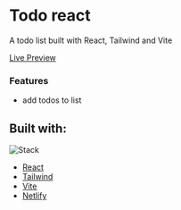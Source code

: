 # Todo react

A todo list built with React, Tailwind and Vite

[Live Preview](https://todo-vs.netlify.app)

### Features

- add todos to list

## Built with:

![Stack](https://skills.thijs.gg/icons?i=react,tailwind,vite,netlify)

- [React](https://reactjs.org/)
- [Tailwind](https://tailwindcss.com/)
- [Vite](https://vitejs.dev/)
- [Netlify](https://www.netlify.com/)
